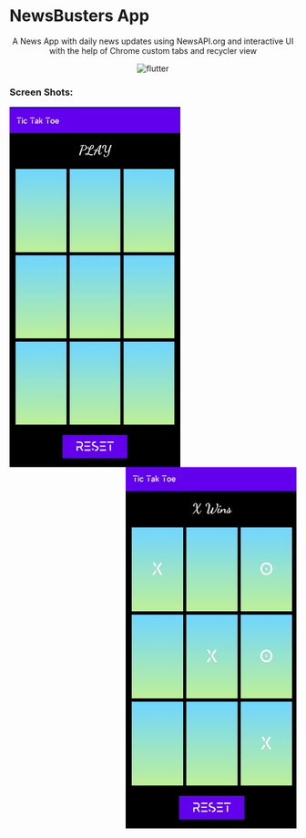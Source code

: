 # NewsBusters App

<div align="center">A News App with daily news updates using NewsAPI.org and interactive UI with the help of Chrome custom tabs and recycler view


 ![flutter](https://img.shields.io/badge/kotlin-language-blue)

<h3 align="left">Screen Shots:</h3>

<img align="left" width="300" src="https://github.com/Sachinbhola/Tic-Tak-Toe-App/blob/master/ttt_ss2.jpg"/>
<img align="right" width="300" src="https://github.com/Sachinbhola/Tic-Tak-Toe-App/blob/master/ttt_ss1.jpg"/>

<p margin: 50px;>
